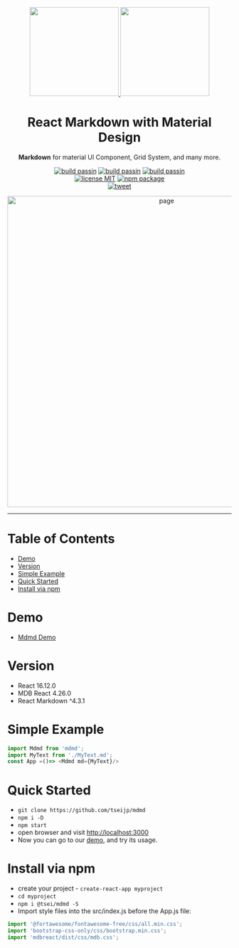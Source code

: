 <p align="center">
  <a href="https://tsei.jp/mdmd/">
    <img width="200" src="https://res.cloudinary.com/dpimrj9cp/image/upload/v1588347839/md.png">
    <img width="200" src="https://res.cloudinary.com/dpimrj9cp/image/upload/v1588347839/md.png">
  </a>
</p>

<h1 align="center">️React Ⅿarkⅾown with Ⅿaterial Ⅾesign</h1>
<p align="center"><b>Markdown</b> for material UI Component, Grid System, and many more.</p>

<p align="center">
    <a href="https://github.com/tseijp/mdmd"><img alt="build passin"src="https://img.shields.io/badge/build-✔-green.svg"/></a>
    <a href="https://github.com/tseijp/mdmd"><img alt="build passin"src="https://img.shields.io/badge/types-✔-yellow.svg"/></a>
    <a href="https://github.com/tseijp/mdmd"><img alt="build passin"src="https://img.shields.io/badge/demos-✔-red.svg"/></a>
    <br>
    <a href="https://github.com/tseijp/mdmd"><img alt="license MIT" src="https://img.shields.io/badge/license-MIT-green.svg"/></a>
    <a href="https://www.npmjs.com/package/@tsei/mdmd"><img alt="npm package" src="https://img.shields.io/badge/npm_package-2.0.0-green.svg"/></a>
    <br>
    <a href="https://twitter.com/intent/tweet?url=https://tsei.jp/mdmd/about/&text=React Ⅿarkⅾown with Ⅿaterial Ⅾesign"><img alt="tweet" src="https://img.shields.io/twitter/url?style=social&url=https%3A%2F%2Ftwitter.com%2Ftseijp"/></a>
</p>

<p align="center">
  <a href="https://tsei.jp/mdmd/basic" target="_blank">
    <img width="700" src="https://res.cloudinary.com/dpimrj9cp/image/upload/c_scale,w_1000/v1588494236/MDMD.png" alt="page">
  </a>
</p>

<hr>

# Table of Contents
- [Demo](#Demo)  
- [Version](#version)  
- [Simple Example](#simple-example)
- [Quick Started](#quick-started)  
- [Install via npm](#install-via-npm)  

# Demo
- [Mdmd Demo](https://tsei.jp/mdmd)

# Version
- React 16.12.0
- MDB React 4.26.0
- React Markdown ^4.3.1

# Simple Example
```js
import Mdmd from 'mdmd';
import MyText from './MyText.md';
const App =()=> <Mdmd md={MyText}/>
```

# Quick Started
- `git clone https://github.com/tseijp/mdmd`
- `npm i -D`
- `npm start`
- open browser and visit [http://localhost:3000](http://localhost:3000)
- Now you can go to our [demo](https://tsei.jp/mdmd), and try its usage.

# Install via npm
- create your project - `create-react-app myproject`
- `cd myproject`
- `npm i @tsei/mdmd -S`
- Import style files into the src/index.js before the App.js file:
```js
import '@fortawesome/fontawesome-free/css/all.min.css';
import 'bootstrap-css-only/css/bootstrap.min.css';
import 'mdbreact/dist/css/mdb.css';
```
